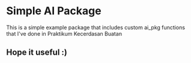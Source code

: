# Simple AI Package
This is a simple example package that includes custom ai_pkg functions that I've done in Praktikum Kecerdasan Buatan
## Hope it useful :)